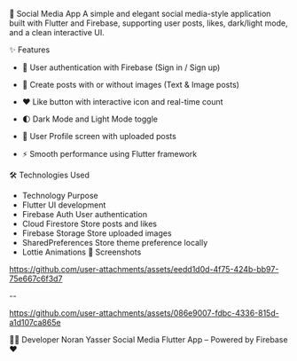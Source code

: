 📱 Social Media App
A simple and elegant social media-style application built with Flutter and Firebase, supporting user posts, likes, dark/light mode, and a clean interactive UI.

✨ Features
 - 🔐 User authentication with Firebase (Sign in / Sign up)

 - 📝 Create posts with or without images (Text & Image posts)

 - ❤️ Like button with interactive icon and real-time count

 - 🌓 Dark Mode and Light Mode toggle

 - 👤 User Profile screen with uploaded posts

 - ⚡ Smooth performance using Flutter framework

🛠️ Technologies Used
 - Technology	Purpose
 - Flutter	UI development
 - Firebase Auth	User authentication
 - Cloud Firestore	Store posts and likes
 - Firebase Storage	Store uploaded images
 - SharedPreferences	Store theme preference locally
 - Lottie	Animations
📸 Screenshots

https://github.com/user-attachments/assets/eedd1d0d-4f75-424b-bb97-75e667c6f3d7



--






https://github.com/user-attachments/assets/086e9007-fdbc-4336-815d-a1d107ca865e




👩‍💻 Developer
Noran Yasser
Social Media Flutter App – Powered by Firebase ❤️




